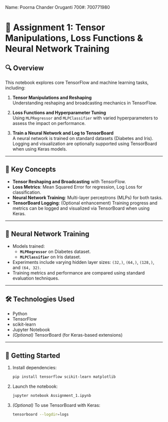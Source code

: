 Name: Poorna Chander Oruganti
700#: 700771980

# 📘 Assignment 1: Tensor Manipulations, Loss Functions & Neural Network Training

## 🔍 Overview

This notebook explores core TensorFlow and machine learning tasks, including:

1. **Tensor Manipulations and Reshaping**  
   Understanding reshaping and broadcasting mechanics in TensorFlow.

2. **Loss Functions and Hyperparameter Tuning**  
   Using `MLPRegressor` and `MLPClassifier` with varied hyperparameters to assess the impact on performance.

3. **Train a Neural Network and Log to TensorBoard**  
   A neural network is trained on standard datasets (Diabetes and Iris). Logging and visualization are optionally supported using TensorBoard when using Keras models.

---

## 🧪 Key Concepts

- **Tensor Reshaping and Broadcasting** with TensorFlow.
- **Loss Metrics**: Mean Squared Error for regression, Log Loss for classification.
- **Neural Network Training**: Multi-layer perceptrons (MLPs) for both tasks.
- **TensorBoard Logging**: (Optional enhancement) Training progress and metrics can be logged and visualized via TensorBoard when using Keras.

---

## 🧠 Neural Network Training

- Models trained:
  - **`MLPRegressor`** on Diabetes dataset.
  - **`MLPClassifier`** on Iris dataset.
- Experiments include varying hidden layer sizes: `(32,)`, `(64,)`, `(128,)`, and `(64, 32)`.
- Training metrics and performance are compared using standard evaluation techniques.

---

## 🛠 Technologies Used

- Python
- TensorFlow
- scikit-learn
- Jupyter Notebook
- *(Optional)* TensorBoard (for Keras-based extensions)

---

## 🚀 Getting Started

1. Install dependencies:
   ```bash
   pip install tensorflow scikit-learn matplotlib
   ```

2. Launch the notebook:
   ```bash
   jupyter notebook Assignment_1.ipynb
   ```

3. *(Optional)* To use TensorBoard with Keras:
   ```bash
   tensorboard --logdir=logs
   ```
